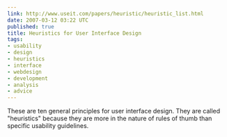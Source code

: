 ```yaml
---
link: http://www.useit.com/papers/heuristic/heuristic_list.html
date: 2007-03-12 03:22 UTC
published: true
title: Heuristics for User Interface Design
tags:
- usability
- design
- heuristics
- interface
- webdesign
- development
- analysis
- advice
---
```


These are ten general principles for user interface design. They are called "heuristics" because they are more in the nature of rules of thumb than specific usability guidelines.
